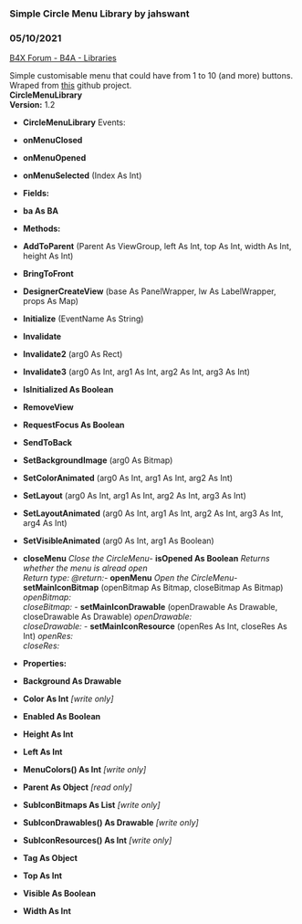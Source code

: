 ### Simple Circle Menu Library by jahswant
### 05/10/2021
[B4X Forum - B4A - Libraries](https://www.b4x.com/android/forum/threads/72866/)

Simple customisable menu that could have from 1 to 10 (and more) buttons. Wraped from [this](https://github.com/Hitomis/CircleMenu) github project.  
**CircleMenuLibrary  
Version:** 1.2  

- **CircleMenuLibrary**
Events:

- **onMenuClosed**
- **onMenuOpened**
- **onMenuSelected** (Index As Int)

- **Fields:**

- **ba As BA**

- **Methods:**

- **AddToParent** (Parent As ViewGroup, left As Int, top As Int, width As Int, height As Int)
- **BringToFront**
- **DesignerCreateView** (base As PanelWrapper, lw As LabelWrapper, props As Map)
- **Initialize** (EventName As String)
- **Invalidate**
- **Invalidate2** (arg0 As Rect)
- **Invalidate3** (arg0 As Int, arg1 As Int, arg2 As Int, arg3 As Int)
- **IsInitialized As Boolean**
- **RemoveView**
- **RequestFocus As Boolean**
- **SendToBack**
- **SetBackgroundImage** (arg0 As Bitmap)
- **SetColorAnimated** (arg0 As Int, arg1 As Int, arg2 As Int)
- **SetLayout** (arg0 As Int, arg1 As Int, arg2 As Int, arg3 As Int)
- **SetLayoutAnimated** (arg0 As Int, arg1 As Int, arg2 As Int, arg3 As Int, arg4 As Int)
- **SetVisibleAnimated** (arg0 As Int, arg1 As Boolean)
- **closeMenu**
*Close the CircleMenu*- **isOpened As Boolean**
*Returns whether the menu is alread open  
 Return type: @return:*- **openMenu**
*Open the CircleMenu*- **setMainIconBitmap** (openBitmap As Bitmap, closeBitmap As Bitmap)
 *openBitmap:   
 closeBitmap:* - **setMainIconDrawable** (openDrawable As Drawable, closeDrawable As Drawable)
 *openDrawable:   
 closeDrawable:* - **setMainIconResource** (openRes As Int, closeRes As Int)
 *openRes:   
 closeRes:* 
- **Properties:**

- **Background As Drawable**
- **Color As Int** *[write only]*
- **Enabled As Boolean**
- **Height As Int**
- **Left As Int**
- **MenuColors() As Int** *[write only]*
- **Parent As Object** *[read only]*
- **SubIconBitmaps As List** *[write only]*
- **SubIconDrawables() As Drawable** *[write only]*
- **SubIconResources() As Int** *[write only]*
- **Tag As Object**
- **Top As Int**
- **Visible As Boolean**
- **Width As Int**